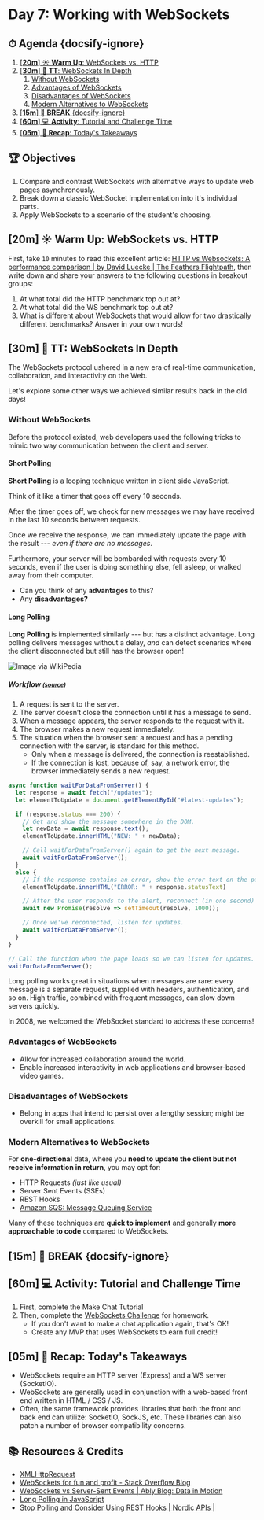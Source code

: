 <!-- Run this slideshow via the following command: reveal-md README.md -w -->
<!-- .slide: data-background="./../Slides/images/header.svg" data-background-repeat="none" data-background-size="40% 40%" data-background-position="center 10%" class="header" -->
# Day 7: Working with WebSockets

<!-- > -->

<!-- omit in toc -->
## ⏱ Agenda {docsify-ignore}

1. [[**20m**] ☀️ **Warm Up**: WebSockets vs. HTTP](#20m-%E2%98%80%EF%B8%8F-warm-up-websockets-vs-http)
1. [[**30m**] 💬 **TT**: WebSockets In Depth](#30m-%F0%9F%92%AC-tt-websockets-in-depth)
   1. [Without WebSockets](#without-websockets)
   1. [Advantages of WebSockets](#advantages-of-websockets)
   1. [Disadvantages of WebSockets](#disadvantages-of-websockets)
   1. [Modern Alternatives to WebSockets](#modern-alternatives-to-websockets)
1. [[**15m**] 🌴 **BREAK** {docsify-ignore}](#15m-%F0%9F%8C%B4-break-docsify-ignore)
1. [[**60m**] 💻 **Activity**: Tutorial and Challenge Time](#60m-%F0%9F%92%BB-activity-tutorial-and-challenge-time)
1. [[**05m**] 🔄 **Recap**: Today's Takeaways](#05m-%F0%9F%94%84-recap-todays-takeaways)

<!-- > -->

<!-- omit in toc -->
## 🏆 Objectives

1. Compare and contrast WebSockets with alternative ways to update web pages asynchronously.
1. Break down a classic WebSocket implementation into it's individual parts.
1. Apply WebSockets to a scenario of the student's choosing.

<!-- > -->

## [**20m**] ☀️ **Warm Up**: WebSockets vs. HTTP

First, take `10` minutes to read this excellent article: [HTTP vs Websockets: A performance comparison | by David Luecke | The Feathers Flightpath](https://blog.feathersjs.com/http-vs-websockets-a-performance-comparison-da2533f13a77), then write down and share your answers to the following questions in breakout groups:

1. At what total did the HTTP benchmark top out at?
1. At what total did the WS benchmark top out at?
1. What is different about WebSockets that would allow for two drastically different benchmarks? Answer in your own words!

<!-- > -->

## [**30m**] 💬 **TT**: WebSockets In Depth

The WebSockets protocol ushered in a new era of real-time communication, collaboration, and interactivity on the Web.

Let's explore some other ways we achieved similar results back in the old days!

<!-- > -->

### Without WebSockets

Before the protocol existed, web developers used the following tricks to mimic two way communication between the client and server.

<!-- > -->

#### Short Polling

**Short Polling** is a looping technique written in client side JavaScript.

Think of it like a timer that goes off every 10 seconds.

After the timer goes off, we check for new messages we may have received in the last 10 seconds between requests.

 Once we receive the response, we can immediately update the page with the result --- _even if there are no messages_.

Furthermore, your server will be bombarded with requests every 10 seconds, even if the user is doing something else, fell asleep, or walked away from their computer.

- Can you think of any **advantages** to this?
- Any **disadvantages?**

#### Long Polling

**Long Polling** is implemented similarly --- but has a distinct advantage. Long polling delivers messages without a delay, _and_ can detect scenarios where the client disconnected but still has the browser open!

![Image via WikiPedia](https://javascript.info/article/long-polling/long-polling.svg)


##### Workflow _<small>([source](https://javascript.info/long-polling#long-polling))</small>_

1. A request is sent to the server.
1. The server doesn’t close the connection until it has a message to send.
1. When a message appears, the server responds to the request with it.
1. The browser makes a new request immediately.
1. The situation when the browser sent a request and has a pending connection with the server, is standard for this method.
   - Only when a message is delivered, the connection is reestablished.
   - If the connection is lost, because of, say, a network error, the browser immediately sends a new request.

```js
async function waitForDataFromServer() {
  let response = await fetch("/updates");
  let elementToUpdate = document.getElementById("#latest-updates");

  if (response.status === 200) {
    // Get and show the message somewhere in the DOM.
    let newData = await response.text();
    elementToUpdate.innerHTML("NEW: " + newData);

    // Call waitForDataFromServer() again to get the next message.
    await waitForDataFromServer();
  }
  else {
    // If the response contains an error, show the error text on the page.
    elementToUpdate.innerHTML("ERROR: " + response.statusText)

    // After the user responds to the alert, reconnect (in one second)
    await new Promise(resolve => setTimeout(resolve, 1000));

    // Once we've reconnected, listen for updates.
    await waitForDataFromServer();
  }
}

// Call the function when the page loads so we can listen for updates.
waitForDataFromServer();
```

Long polling works great in situations when messages are rare: every message is a separate request, supplied with headers, authentication, and so on. High traffic, combined with frequent messages, can slow down servers quickly.

In 2008, we welcomed the WebSocket standard to address these concerns!

<!-- > -->

### Advantages of WebSockets

- Allow for increased collaboration around the world.
- Enable increased interactivity in web applications and browser-based video games.

<!-- > -->

### Disadvantages of WebSockets

- Belong in apps that intend to persist over a lengthy session; might be overkill for small applications.

<!-- > -->

### Modern Alternatives to WebSockets

For **one-directional** data, where you **need to update the client but not receive information in return**, you may opt for:

- HTTP Requests _(just like usual)_
- Server Sent Events (SSEs)
- REST Hooks
- [Amazon SQS: Message Queuing Service](https://aws.amazon.com/sqs/)

Many of these techniques are **quick to implement** and generally **more approachable to code** compared to WebSockets.

<!-- > -->

## [**15m**] 🌴 **BREAK** {docsify-ignore}

<!-- > -->

## [**60m**] 💻 **Activity**: Tutorial and Challenge Time

1. First, complete the Make Chat Tutorial
2. Then, complete the [WebSockets Challenge](Challenges/WebSockets.md) for homework.
   - If you don't want to make a chat application again, that's OK!
   - Create any MVP that uses WebSockets to earn full credit!

<!-- > -->

## [**05m**] 🔄 **Recap**: Today's Takeaways

- WebSockets require an HTTP server (Express) and a WS server (SocketIO).
- WebSockets are generally used in conjunction with a web-based front end written in HTML / CSS / JS.
- Often, the same framework provides libraries that both the front and back end can utilize: SocketIO, SockJS, etc. These libraries can also patch a number of browser compatibility concerns.

<!-- > -->

<!-- omit in toc -->
## 📚 Resources & Credits

- [XMLHttpRequest](https://hpbn.co/xmlhttprequest/#xhrreq)
- [WebSockets for fun and profit - Stack Overflow Blog](https://stackoverflow.blog/2019/12/18/websockets-for-fun-and-profit/)
- [WebSockets vs Server-Sent Events | Ably Blog: Data in Motion](https://ably.com/blog/websockets-vs-sse)
- [Long Polling in JavaScript](https://javascript.info/article/long-polling/longpoll/)
- [Stop Polling and Consider Using REST Hooks | Nordic APIs |](https://nordicapis.com/stop-polling-and-consider-using-rest-hooks/)
